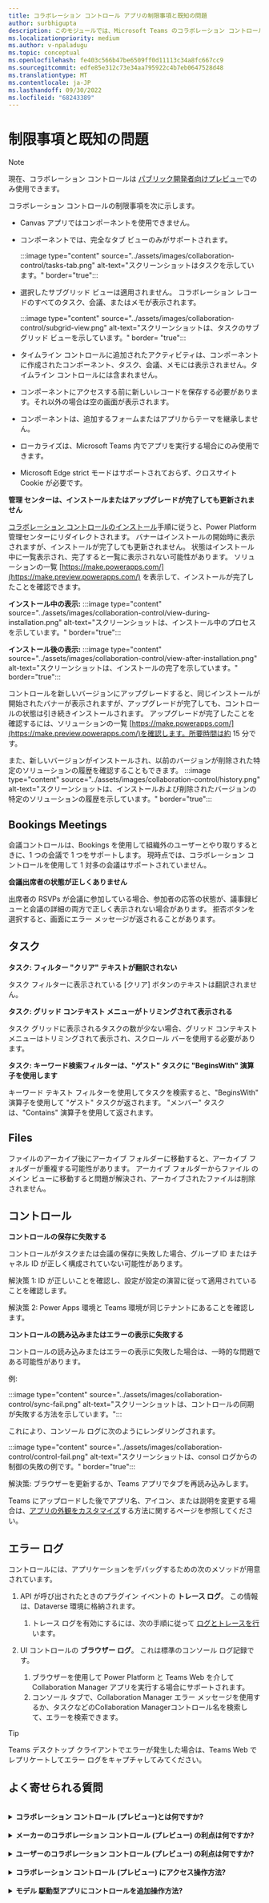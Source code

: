 ```yaml
---
title: コラボレーション コントロール アプリの制限事項と既知の問題
author: surbhigupta
description: このモジュールでは、Microsoft Teams のコラボレーション コントロール アプリの制限事項と既知の問題について説明します。
ms.localizationpriority: medium
ms.author: v-npaladugu
ms.topic: conceptual
ms.openlocfilehash: fe403c566b47be6509ff0d11113c34a8fc667cc9
ms.sourcegitcommit: edfe85e312c73e34aa795922c4b7eb0647528d48
ms.translationtype: MT
ms.contentlocale: ja-JP
ms.lasthandoff: 09/30/2022
ms.locfileid: "68243389"
---
```

# <a name="limitations-and-known-issues"></a>制限事項と既知の問題

> [!NOTE]
> 現在、コラボレーション コントロールは [パブリック開発者向けプレビュー](~/resources/dev-preview/developer-preview-intro.md)でのみ使用できます。

コラボレーション コントロールの制限事項を次に示します。

* Canvas アプリではコンポーネントを使用できません。
* コンポーネントでは、完全なタブ ビューのみがサポートされます。

     :::image type="content" source="../assets/images/collaboration-control/tasks-tab.png" alt-text="スクリーンショットはタスクを示しています。" border="true":::

* 選択したサブグリッド ビューは適用されません。 コラボレーション レコードのすべてのタスク、会議、またはメモが表示されます。

     :::image type="content" source="../assets/images/collaboration-control/subgrid-view.png" alt-text="スクリーンショットは、タスクのサブグリッド ビューを示しています。" border= "true":::

* タイムライン コントロールに追加されたアクティビティは、コンポーネントに作成されたコンポーネント、タスク、会議、メモには表示されません。タイムライン コントロールには含まれません。
* コンポーネントにアクセスする前に新しいレコードを保存する必要があります。それ以外の場合は空の画面が表示されます。
* コンポーネントは、追加するフォームまたはアプリからテーマを継承しません。
* ローカライズは、Microsoft Teams 内でアプリを実行する場合にのみ使用できます。
* Microsoft Edge strict モードはサポートされておらず、クロスサイト Cookie が必要です。

**管理 センターは、インストールまたはアップグレードが完了しても更新されません**

[コラボレーション コントロールのインストール](~/samples/install-collaboration-control.md)手順に従うと、Power Platform 管理センターにリダイレクトされます。 バナーはインストールの開始時に表示されますが、インストールが完了しても更新されません。 状態はインストール中に一覧表示され、完了すると一覧に表示されない可能性があります。 ソリューションの一覧 [https://make.powerapps.com/](https://make.preview.powerapps.com/) を表示して、インストールが完了したことを確認できます。

**インストール中の表示:** :::image type="content" source="../assets/images/collaboration-control/view-during-installation.png" alt-text="スクリーンショットは、インストール中のプロセスを示しています。" border="true":::

**インストール後の表示:** :::image type="content" source="../assets/images/collaboration-control/view-after-installation.png" alt-text="スクリーンショットは、インストールの完了を示しています。" border="true":::

コントロールを新しいバージョンにアップグレードすると、同じインストールが開始されたバナーが表示されますが、アップグレードが完了しても、コントロールの状態は引き続きインストールされます。 アップグレードが完了したことを確認するには、ソリューションの一覧 [https://make.powerapps.com/](https://make.preview.powerapps.com/)を確認します。所要時間は約 15 分です。

また、新しいバージョンがインストールされ、以前のバージョンが削除された特定のソリューションの履歴を確認することもできます。 :::image type="content" source="../assets/images/collaboration-control/history.png" alt-text="スクリーンショットは、インストールおよび削除されたバージョンの特定のソリューションの履歴を示しています。" border="true":::

## <a name="bookings-meetings"></a>Bookings Meetings

会議コントロールは、Bookings を使用して組織外のユーザーとやり取りするときに、1 つの会議で 1 つをサポートします。 現時点では、コラボレーション コントロールを使用して 1 対多の会議はサポートされていません。

**会議出席者の状態が正しくありません**

出席者の RSVPs が会議に参加している場合、参加者の応答の状態が、議事録ビューと会議の詳細の両方で正しく表示されない場合があります。 拒否ボタンを選択すると、画面にエラー メッセージが返されることがあります。

## <a name="tasks"></a>タスク

**タスク: フィルター "クリア" テキストが翻訳されない**

タスク フィルターに表示されている [クリア] ボタンのテキストは翻訳されません。

**タスク: グリッド コンテキスト メニューがトリミングされて表示される**

タスク グリッドに表示されるタスクの数が少ない場合、グリッド コンテキスト メニューはトリミングされて表示され、スクロール バーを使用する必要があります。

**タスク: キーワード検索フィルターは、"ゲスト" タスクに "BeginsWith" 演算子を使用します**

キーワード テキスト フィルターを使用してタスクを検索すると、"BeginsWith" 演算子を使用して "ゲスト" タスクが返されます。 "メンバー" タスクは、"Contains" 演算子を使用して返されます。

## <a name="files"></a>Files

ファイルのアーカイブ後にアーカイブ フォルダーに移動すると、アーカイブ フォルダーが重複する可能性があります。  アーカイブ フォルダーからファイル のメイン ビューに移動すると問題が解決され、アーカイブされたファイルは削除されません。

## <a name="controls"></a>コントロール

**コントロールの保存に失敗する**

コントロールがタスクまたは会議の保存に失敗した場合、グループ ID またはチャネル ID が正しく構成されていない可能性があります。  

解決策 1: ID が正しいことを確認し、設定が設定の演習に従って適用されていることを確認します。  

解決策 2: Power Apps 環境と Teams 環境が同じテナントにあることを確認します。  

**コントロールの読み込みまたはエラーの表示に失敗する**

コントロールの読み込みまたはエラーの表示に失敗した場合は、一時的な問題である可能性があります。

例:

:::image type="content" source="../assets/images/collaboration-control/sync-fail.png" alt-text="スクリーンショットは、コントロールの同期が失敗する方法を示しています。":::

これにより、コンソール ログに次のようにレンダリングされます。

:::image type="content" source="../assets/images/collaboration-control/control-fail.png" alt-text="スクリーンショットは、consol ログからの制御の失敗の例です。" border="true":::

解決策: ブラウザーを更新するか、Teams アプリでタブを再読み込みします。

Teams にアップロードした後でアプリ名、アイコン、または説明を変更する場合は、[アプリの外観をカスタマイズ](/MicrosoftTeams/customize-apps#customize-details-of-an-app)する方法に関するページを参照してください。

## <a name="error-logging"></a>エラー ログ

コントロールには、アプリケーションをデバッグするための次のメソッドが用意されています。

1. API が呼び出されたときのプラグイン イベントの **トレース ログ**。 この情報は、Dataverse 環境に格納されます。

    1. トレース ログを有効にするには、次の手順に従って [ログとトレースを行](/power-apps/developer/data-platform/logging-tracing?WT.mc_id=email)います。

1. UI コントロールの **ブラウザー ログ**。 これは標準のコンソール ログ記録です。

    1. ブラウザーを使用して Power Platform と Teams Web を介してCollaboration Manager アプリを実行する場合にサポートされます。
    1. コンソール タブで、Collaboration Manager エラー メッセージを使用するか、タスクなどのCollaboration Managerコントロール名を検索して、エラーを検索できます。

> [!TIP]
> Teams デスクトップ クライアントでエラーが発生した場合は、Teams Web でレプリケートしてエラー ログをキャプチャしてみてください。

## <a name="faq"></a>よく寄せられる質問

<br>

<details>

<summary><b>コラボレーション コントロール (プレビュー)とは何ですか?</b></summary>

コラボレーション コントロール (プレビュー) を使用すると、Power Apps の基幹業務カスタム アプリケーションに Microsoft 365 機能を追加して、Teams または Power Apps のビジネス プロセスで共同作業する際のユーザー ワークフローを簡略化できます。

<br>

</details>

<br>

<details>

<summary><b>メーカーのコラボレーション コントロール (プレビュー) の利点は何ですか?</b></summary>

これらの新しいコントロールを使用すると、作成者は Microsoft 365 コラボレーションをアプリに提供するコントロールをドラッグ アンド ドロップできます。

<br>

</details>

<br>

<details>

<summary><b>ユーザーのコラボレーション コントロール (プレビュー) の利点は何ですか?</b></summary>

ユーザーは、アプリのコンテキストを離れることなく、承認、ファイル、会議、メモ、タスクで共同作業することで、生産性の向上を体験し、フローを維持できます。

<br>

</details>

<br>

<details>

<summary><b>コラボレーション コントロール (プレビュー) にアクセス操作方法?</b></summary>

Power Platform 管理者に、AppSource から Power Apps 環境にコントロールをインストールするように要求します。

<br>

</details>

<br>

<details>

<summary><b>モデル 駆動型アプリにコントロールを追加操作方法?</b></summary>

フォーム デザイナーに移動し、コントロールを [コンポーネント] ウィンドウからフォームにドラッグします。

<br>

</details>
